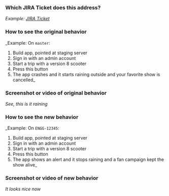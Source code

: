 ### Which JIRA Ticket does this address?

_Example: [JIRA Ticket](https://spinbikes.atlassian.net/browse/ENGG-622)_

### How to see the original behavior

_Example: On `master`:
1. Build app, pointed at staging server
2. Sign in with an admin account
3. Start a trip with a version 8 scooter
4. Press this button
5. The app crashes and it starts raining outside and your favorite show is cancelled_

### Screenshot or video of original behavior

_See, this is it raining_

### How to see the new behavior

_Example: On `ENGG-12345`:
1. Build app, pointed at staging server
2. Sign in with an admin account
3. Start a trip with a version 8 scooter
4. Press this button
5. The app shows an alert and it stops raining and a fan campaign kept the show alive_

### Screenshot or video of new behavior

_It looks nice now_
